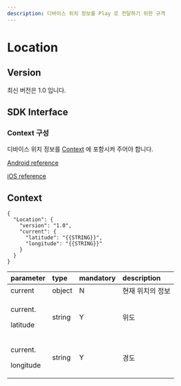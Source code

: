 ```yaml
---
description: 디바이스 위치 정보를 Play 로 전달하기 위한 규격
---
```


# Location

## Version

최신 버전은 1.0 입니다.

## SDK Interface

### Context 구성

디바이스 위치 정보를 [Context](location.md#context) 에 포함시켜 주어야 합니다.

[Android reference](https://github.com/nugu-developers/nugu-android/blob/master/nugu-agent/src/main/java/com/skt/nugu/sdk/agent/location/LocationProvider.kt#L26)

[iOS reference](https://github.com/nugu-developers/nugu-ios/blob/master/NuguAgents/Sources/CapabilityAgents/Location/LocationAgentDelegate.swift#L31)

## Context

```text
{
  "Location": {
    "version": "1.0",
    "current": {
      "latitude": "{{STRING}}",
      "longitude": "{{STRING}}"
    }
  }
}
```

<table>
  <thead>
    <tr>
      <th style="text-align:left">parameter</th>
      <th style="text-align:left">type</th>
      <th style="text-align:left">mandatory</th>
      <th style="text-align:left">description</th>
    </tr>
  </thead>
  <tbody>
    <tr>
      <td style="text-align:left">current</td>
      <td style="text-align:left">object</td>
      <td style="text-align:left">N</td>
      <td style="text-align:left">&#xD604;&#xC7AC; &#xC704;&#xCE58;&#xC758; &#xC815;&#xBCF4;</td>
    </tr>
    <tr>
      <td style="text-align:left">
        <p>current.</p>
        <p>latitude</p>
      </td>
      <td style="text-align:left">string</td>
      <td style="text-align:left">Y</td>
      <td style="text-align:left">&#xC704;&#xB3C4;</td>
    </tr>
    <tr>
      <td style="text-align:left">
        <p>current.</p>
        <p>longitude</p>
      </td>
      <td style="text-align:left">string</td>
      <td style="text-align:left">Y</td>
      <td style="text-align:left">&#xACBD;&#xB3C4;</td>
    </tr>
  </tbody>
</table>

